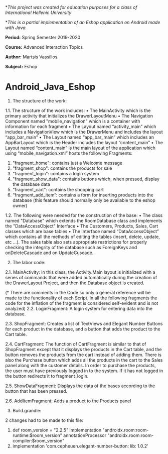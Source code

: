 **This project was created for education purposes for a class of International Hellenic University*

**This is a partial implementation of an Eshop application on Android made with Java.*

**Period:** Spring Semester 2019-2020

**Course:** Advanced Interaction Topics

**Author:** Martsis Vassilios 

**Subject:** Eshop

# Android_Java_Eshop

1. The structure of the work:

1.1. The structure of the work includes:
• The MainActivity which is the primary activity that initializes the DrawerLayoutMenu
• The Navigation Component named "mobile_navigation" which is a container with information for each fragment
• The Layout named “activity_main” which includes a NavigationView which is the DrawerMenu and includes the layout “app_bar_main”
• The Layout named “app_bar_main” which includes an AppBarLayout which is the Header includes the layout “content_main”
• The Layout named “content_main” is the main layout of the application which using “mobile_navigation.xml” hosts the following Fragments:
1. "fragment_home": contains just a Welcome message
2. "fragment_shop": contains the products for sale
3. "fragment_login": contains a login system
4. "fragment_show_data": contains buttons which, when pressed, display the database data
5. "fragment_cart": contains the shopping cart
6. “fragment_add_item”: contains a form for inserting products into the database (this feature should normally only be available to the eshop owner)

1.2. The following were needed for the construction of the base:
• The class named "Database" which extends the RoomDatabase class and implements the "DataAccessObject" Interface
• The Customers, Products, Sales, Cart classes which are base tables
• The Interface named “DataAccessObject” which contains all the methods of editing the tables (insert, delete, update, etc ...). The sales table also sets appropriate restrictions for properly checking the integrity of the database such as ForeignKeys and onDeleteCascade and on UpdateCuscade.

2. The labor code:

2.1. MainActivity:
In this class, the Activity.Main layout is initialized with a series of commands that were added automatically during the creation of the DrawerLayout Project, and then the Database object is created.

(* There are comments in the Code so only a general reference will be made to the functionality of each Script.
In all the following fragments the code for the inflation of the fragment is considered self-evident and is not analyzed)
2.2. LoginFragment:
A login system for entering data into the database.

2.3. ShopFragment:
Creates a list of TextViews and Elegant Number Buttons for each product in the database, and a button that adds the product to the Cart table.

2.4. CartFragment:
The function of CartFragment is similar to that of ShopFragment except that it displays the products in the Cart table, and the button removes the products from the cart instead of adding them.
There is also the Purchase button which adds all the products in the cart to the Sales panel along with the customer details. In order to purchase the products, the user must have previously logged in to the system. If it has not logged in the button redirects it to fragment_login.

2.5. ShowDataFragment:
Displays the data of the bases according to the button that has been pressed.

2.6. AddItemFragment:
Adds a product to the Products panel

3. Build.grandle:

2 changes had to be made to this file:
1. def room_version = "2.2.5"
implementation "androidx.room:room-runtime:$room_version"
annotationProcessor "androidx.room:room-compiler:$room_version"
2. implementation 'com.cepheuen.elegant-number-button: lib: 1.0.2'
